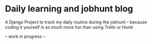 # Daily learning and jobhunt blog

A Django Project to track my daily routine during the jobhunt – because coding it yourself is so much more fun than using Trello or Huntr

– work in progress –
